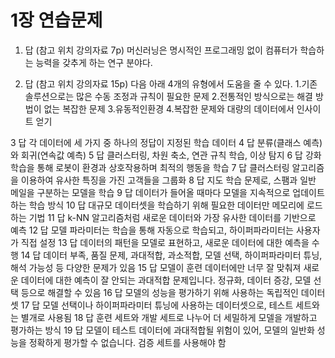 # 1장 연습문제

1. 답 (참고 위치 강의자료 7p)
  머신러닝은 명시적인 프로그래밍 없이 컴퓨터가 학습하는 능력을 갖추게 하는 연구 분야다.

2. 답 (참고 위치 강의자료 15p)
  다음 아래 4개의 유형에서 도움을 줄 수 있다.
  1.기존 솔루션으로는 많은 수동 조정과 규칙이 필요한 문제
  2.전통적인 방식으로는 해결 방법이 없는 복잡한 문제 
  3.유동적인환경
  4.복잡한 문제와 대량의 데이터에서 인사이트 얻기

3 답
  각 데이터에 세 가지 중 하나의 정답이 지정된 학습 데이터
4 답
  분류(클래스 예측)와 회귀(연속값 예측)
5 답
  클러스터링, 차원 축소, 연관 규칙 학습, 이상 탐지
6 답
  강화 학습을 통해 로봇이 환경과 상호작용하며 최적의 행동을 학습
7 답
  클러스터링 알고리즘을 이용하여 유사한 특징을 가진 고객들을 그룹화
8 답
  지도 학습 문제로, 스팸과 일반 메일을 구분하는 모델을 학습
9 답
  데이터가 들어올 때마다 모델을 지속적으로 업데이트하는 학습 방식
10 답
  대규모 데이터셋을 학습하기 위해 필요한 데이터만 메모리에 로드하는 기법
11 답
  k-NN 알고리즘처럼 새로운 데이터와 가장 유사한 데이터를 기반으로 예측
12 답
  모델 파라미터는 학습을 통해 자동으로 학습되고, 하이퍼파라미터는 사용자가 직접 설정
13 답
  데이터의 패턴을 모델로 표현하고, 새로운 데이터에 대한 예측을 수행
14 답
  데이터 부족, 품질 문제, 과대적합, 과소적합, 모델 선택, 하이퍼파라미터 튜닝, 해석 가능성 등 다양한 문제가 있음
15 답
  모델이 훈련 데이터에만 너무 잘 맞춰져 새로운 데이터에 대한 예측이 잘 안되는 과대적합 문제입니다. 정규화, 데이터 증강, 모델 선택 등으로 해결할 수 있음
16 답
  모델의 성능을 평가하기 위해 사용하는 독립적인 데이터셋
17 답
  모델 선택이나 하이퍼파라미터 튜닝에 사용하는 데이터셋으로, 테스트 세트와는 별개로 사용됨
18 답
  훈련 세트와 개발 세트로 나누어 더 세밀하게 모델을 개발하고 평가하는 방식
19 답
  모델이 테스트 데이터에 과대적합될 위험이 있어, 모델의 일반화 성능을 정확하게 평가할 수 없습니다. 검증 세트를 사용해야 함
